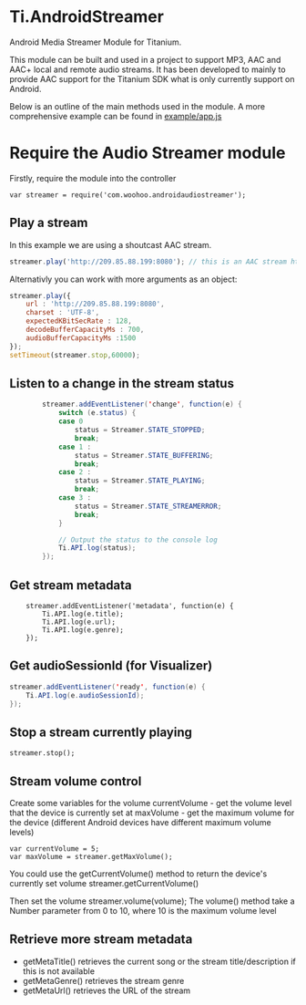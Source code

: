 # Ti.AndroidStreamer
Android Media Streamer Module for Titanium. 

This module can be built and used in a project to support MP3, AAC and AAC+ local and remote audio streams. It has been developed to mainly to provide AAC support for the Titanium SDK what is only currently support on Android.

Below is an outline of the main methods used in the module. A more comprehensive example can be found in <a href="https://github.com/trevorf/ti-android-streamer/blob/master/example/app.js">example/app.js</a>

# Require the Audio Streamer module
Firstly, require the module into the controller 

	var streamer = require('com.woohoo.androidaudiostreamer');

## Play a stream
In this example we are using a shoutcast AAC stream.

```javascript
streamer.play('http://209.85.88.199:8080'); // this is an AAC stream http://198.144.148.12:9002/
```

Alternativly you can work with more arguments as an object:

```javascript
streamer.play({
    url : 'http://209.85.88.199:8080',
    charset : 'UTF-8',
    expectedKBitSecRate : 128,
    decodeBufferCapacityMs : 700,
    audioBufferCapacityMs :1500
}); 
setTimeout(streamer.stop,60000);
```


## Listen to a change in the stream status	
```java
        streamer.addEventListener('change', function(e) {
            switch (e.status) {
            case 0 
                status = Streamer.STATE_STOPPED;
                break;
            case 1 :
                status = Streamer.STATE_BUFFERING;
                break;
            case 2 :
                status = Streamer.STATE_PLAYING;
                break;
            case 3 :
                status = Streamer.STATE_STREAMERROR;
                break;
            }

            // Output the status to the console log
            Ti.API.log(status);
        });
```
## Get stream metadata

        streamer.addEventListener('metadata', function(e) {
            Ti.API.log(e.title);
            Ti.API.log(e.url);
            Ti.API.log(e.genre);
        }); 

## Get audioSessionId (for Visualizer)

```java
streamer.addEventListener('ready', function(e) {
    Ti.API.log(e.audioSessionId);
}); 
```

## Stop a stream currently playing

	streamer.stop();

## Stream volume control

Create some variables for the volume
currentVolume - get the volume level that the device is currently set at
maxVolume - get the maximum volume for the device (different Android devices have different maximum volume levels)

	var currentVolume = 5;
	var maxVolume = streamer.getMaxVolume();

You could use the getCurrentVolume() method to return the device's currently set volume
	streamer.getCurrentVolume()

Then set the volume
	streamer.volume(volume);
The volume() method take a Number parameter from 0 to 10, where 10 is the maximum volume level


## Retrieve more stream metadata

- getMetaTitle() retrieves the current song or the stream title/description if this is not available
- getMetaGenre() retrieves the stream genre 
- getMetaUrl() retrieves the URL of the stream
    